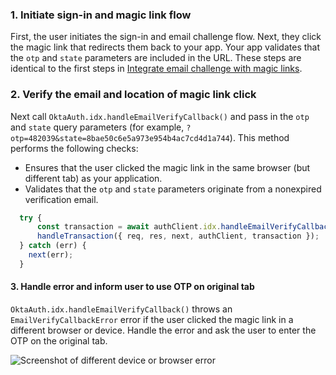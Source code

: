 ### 1. Initiate sign-in and magic link flow

First, the user initiates the sign-in and email challenge flow. Next, they click the magic link that redirects them back to your app. Your app validates that the `otp` and `state` parameters are included in the URL. These steps are identical to the first steps in [Integrate email challenge with magic links](#integrate-email-challenge-with-magic-links).

### 2. Verify the email and location of magic link click

Next call `OktaAuth.idx.handleEmailVerifyCallback()` and pass in the `otp` and `state` query parameters (for example, `?otp=482039&state=8bae50c6e5a973e954b4ac7cd4d1a744`). This method performs the following checks:

* Ensures that the user clicked the magic link in the same browser (but different tab) as your application.
* Validates that the `otp` and `state` parameters originate from a nonexpired verification email.


```javascript
  try {
      const transaction = await authClient.idx.handleEmailVerifyCallback(search);
      handleTransaction({ req, res, next, authClient, transaction });
  } catch (err) {
    next(err);
  }

```

#### 3. Handle error and inform user to use OTP on original tab

`OktaAuth.idx.handleEmailVerifyCallback()` throws an `EmailVerifyCallbackError` error if the user clicked the magic link in a different browser or device. Handle the error and ask the user to enter the OTP on the original tab.

<div class="common-image-format">

![Screenshot of different device or browser error](/img/authenticators/authenticators-email-magic-link-error.png)

</div>
